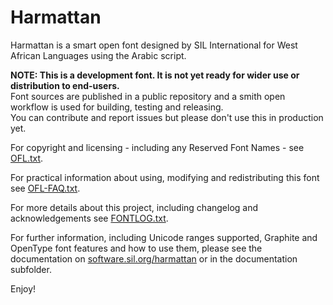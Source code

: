 # Harmattan

Harmattan is a smart open font designed by SIL International for West African Languages using the Arabic script.

**NOTE: This is a development font. It is not yet ready for wider use or distribution to end-users.**   
Font sources are published in a public repository and a smith open workflow is used for building, testing and releasing.   
You can contribute and report issues but please don't use this in production yet.

For copyright and licensing - including any Reserved Font Names - see [OFL.txt](OFL.txt).

For practical information about using, modifying and redistributing this font see [OFL-FAQ.txt](OFL-FAQ.txt).

For more details about this project, including changelog and acknowledgements see [FONTLOG.txt](FONTLOG.txt).

For further information, including Unicode ranges supported, Graphite and OpenType font features
and how to use them, please see the documentation on [software.sil.org/harmattan](http://software.sil.org/harmattan/)
or in the documentation subfolder.

Enjoy!

